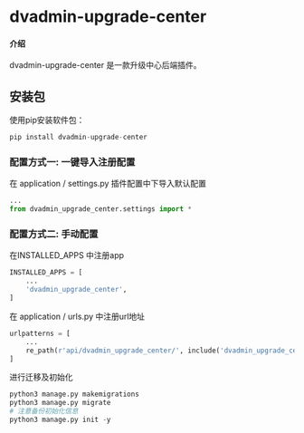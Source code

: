 # dvadmin-upgrade-center

#### 介绍
dvadmin-upgrade-center 是一款升级中心后端插件。

## 安装包

使用pip安装软件包：

~~~python
pip install dvadmin-upgrade-center
~~~
### 配置方式一: 一键导入注册配置
在 application / settings.py 插件配置中下导入默认配置
```python
...
from dvadmin_upgrade_center.settings import *
```
### 配置方式二: 手动配置
在INSTALLED_APPS 中注册app

~~~python
INSTALLED_APPS = [
    ...
    'dvadmin_upgrade_center',
]
~~~

在 application / urls.py 中注册url地址

~~~python
urlpatterns = [
    ...
    re_path(r'api/dvadmin_upgrade_center/', include('dvadmin_upgrade_center.urls')),
]
~~~

进行迁移及初始化
```python
python3 manage.py makemigrations 
python3 manage.py migrate 
# 注意备份初始化信息
python3 manage.py init -y 
```
